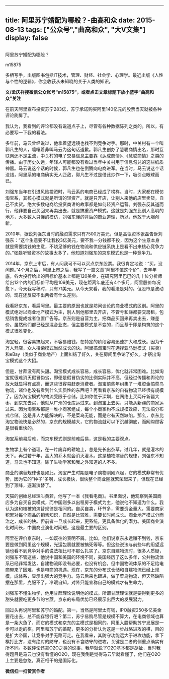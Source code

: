 
---
title:   阿里苏宁婚配为哪般？-曲高和众
date: 2015-08-13
tags: ["公众号","曲高和众", "大V文集"]
display: false
---


## 



阿里苏宁婚配为哪般？




m15875




多栖写手，出版图书包括IT技术，管理、财经、社会学、心理学。最近出版《人性与个性的逻辑》，你会收获从未知晓的关于人类的知识。


**文/孟庆祥搜微信公众账号“m15875”，或者点击文章标题下放小蓝字“曲高和众”关注**





在前天阿里宣布投资苏宁283亿，苏宁承诺购买阿里140亿元的股票当天就被各种评论刷屏了。



我认为，我看到的评论都没有说道点子上，尽管有各种数据陈列之类的。所以，有必要写一下我的看法。



多年前，马云曾经说过，他拿着望远镜也找不到竞争对手。那时，中关村有一个叫郭凡生的人，嚷嚷着非叫马云为这句话道歉。郭凡生创办了慧聪商情出名，那时互联网还不是主流，中关村的电子交易信息主要靠《达成商情》、《慧聪商情》之类的传播。由于历史久远，年轻人可能都没有看过当年中关村用于信息勾兑的这些纸质神器。马云说这个话的时候，郭凡生也在倒腾向电商进军。在当时，马云说这个话没错，阿里系的电商确实无人匹敌，郭凡生不过是借此炒作一下，吸引点眼球而已。



刘强东当年在引进风险投资时，马云系的电商已经成了榜样。当时，大家都在模仿淘宝系，其核心模式就是所谓的轻资产。就是只开店，让别人来他的店里卖货，自己不卖货。绝大多数电商给投资商讲的故事都是如何轻资产运营。刘强东反其道而行，他非要自己买回来再卖出去，就是搞重资产模式。这就是刘强东比别人高明的地方，大多数人只懂的模仿，刘强东懂的背后的商业道理，所以，他敢于大胆创新。



2010年，据说刘强东当时的融资需求只有7500万美元，但是高瓴资本张磊告诉刘强东：“这个生意要不让我投3亿美元，要不我一分钱都不投，因为这个生意本身就是需要烧钱的生意，不烧足够的钱在物流和供应链系统上是看不出来核心竞争力的。”张磊听轻资本的故事太多了，他知道刘强东的京东模式也是一种竞争力。



2014年，京东上市后，有人问我可不可以买点京东股票。我很肯定地说：“买，没问题。”4个月之后，阿里上市之后，我写了一篇文章“阿里不值这个价”，去年年底，各大投行给出的目标价基本上都是120美金，在研究阿里巴巴的几十位分析师给出12个内的目标价平均是109美元，现在距离年底还有4个多月，阿里股价每况愈下，今天我写稿时，只有71美元。从今天来看，我的看法是对的。但股市是波动的，现在还反应不出两者有什么差别。



我看好京东，看扁阿里。最主要的原因也就是坊间谈论的商业模式的区别。阿里的模式绝对以商业地产模式为主，别人到他那里去开店，不管亏和赚都要交房租，包括销售提成或者位置广告等。京东则是自营为主，把商品买回来再卖出去，赚差价。虽然他们都已经是混合业态，但主要模式是不变的，而且基于即是构筑的这个模式很难变化。



淘宝轻，很容易搞起来，不容易赔钱，在特定的阶段容易迅速扩大和成长。因为千万人开店，众人拾柴模式当然成长的快。阿里搞淘宝时在选择亚马逊模式（买卖）和eBay（类似于商业地产）上面纠结了好久，关在房间里争论了好久，才祭出淘宝模式这个大招。



但是，甘蔗没有两头甜。淘宝模式成长容易，成长容易，优化就非常困难。比如淘宝就很难消灭假冒伪劣，即便是假冒伪劣的比例实际并不高，但经过传播和舆论的放大就显得有点高，而这些很容易赶走消费者。淘宝前些年纠集了一堆资金搞菜鸟物流，诸位也没有看到什么实质性的东西吧？再看看京东的自有物流已经很有规模了。因为淘宝模式的物流受限于仓储，比如你位于深圳，在网络上买两斤新疆大枣，到京东去买，他就从广州的仓库运过来。到淘宝上去买，只能从新疆的商家运过来。因为淘宝系都是一堆小商家组成，每个小商家构不成规模效应，无法搞分布式仓储。这是非人力能解决的，不是菜鸟无能，而是它有天然缺陷。那么，京东比淘宝物流快是必然的，京东的规模越大，它的物流就可以下沉越彻底，而网购顾客是很看重快的。



淘宝系前易后难，而京东模式则是前难后易，这是我的主要观点。



生物学上有个道理，在一片废弃的耕地上，总是先长出杂草。过几年，就是灌木的天下。再过若干年，高大的乔木就会消灭灌木。这是植物演替的规律，刘强东不知道，马云也不知道。除了生物学家和我之外知道的人不多。



商业的演替规律也是如此。淘宝产生时期是电子购物刚刚兴起，它的模式非常有优势，因为它的“种子”多啊，成长极快，很快整个商业圈就繁荣起来了，但现在已经到了顶峰，逐渐演替了。



天猫的创始总经理叫黄若，他写了一本《我看电商》。书里面说，他观察到美国商店多为自买自卖模式，而中国则多以出租房子模式为主，他说他不知道为什么。我认为这和植被的演替规律是相同的。自买自卖，环节多，需要资金量大，需要商家积累对每个商品的销售知识，自然是比较难，需要长时间成长。商业地产模式分而治之，成长的快。但前者一旦成长起来，更系统，更具备优化的潜力。美国商业演化时间长，中国商业演化时间短，这是最主要的区别。



阿里在评价京东时，一如既往的表明不屑。比如，他们说京东永远赚不到钱，京东要是做到阿里这个规模，光运包裹就要被搞死等等。但这些说法与前些年的用望远镜也看不到竞争对手的说法相比可不那么扎实了。京东自建物流时，很多人质疑，刘强东不管这些，他说中国和美国的环境不同，美国经历了这么多年，公共物流体系已经非常发达，自建物流即没有必要，也没有机会。但中国物流体系的不足给电商带来了困难，也是电商的机遇。现在，京东的分布式仓储和自建物流已经上规模，成体系，显示出强大的竞争力。马云后来也跟进，做了菜鸟物流，但天然缺陷摆在那里，克服不了。冷暖自知，对外只能宣称自己的模式才有生命力。



刘强东不懂生物学，他用甘蔗理论说明他的模式。所谓甘蔗理论就是要得到更多的甜头就要吃更多节的甘蔗。京东的布局优势已经展示出巨大的发展潜力。



回过头再说阿里和苏宁的婚配。第一，当然是阿里太有钱，IPO融资250多亿美金要花出去，总不能存银行吧？第二，苏宁易购尽管是规模不算大，在电商领域也算是一条大鱼了，而它的模式和京东的主模式是相同的。阿里入股帮助苏宁发展是一步可以走的棋。阿里和苏宁的婚配，更多的分析认为这是一步战略进攻的棋，目的是扩大帝国，让竞争对手无路可走。在我看来，其防守功能远大于进攻功能，拿下棋打比方，没有绝对的防守，也没有不含防守的进攻，关键是二者的侧重点确实有所不同。多数评论还拿O2O之类的说事，我早就说了O2O基本都是胡扯，当时我得题目是马云也没有看懂的O2O，现在我倒是觉得马云早就看懂了，他们在O2O上主要是忽悠，真正相干的是国际化。










**微信扫一扫赞赏作者**













